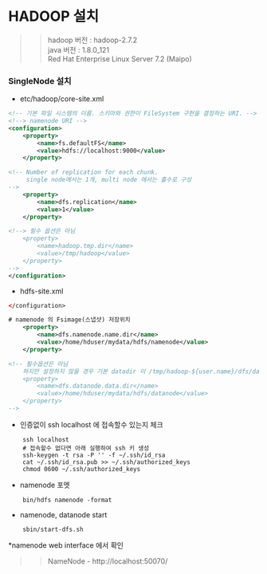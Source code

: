 # HADOOP 설치
>> hadoop 버전 : hadoop-2.7.2  
>> java 버전 : 1.8.0_121  
>> Red Hat Enterprise Linux Server 7.2 (Maipo)


### SingleNode 설치
* etc/hadoop/core-site.xml
```xml
<!-- 기본 파일 시스템의 이름. 스키마와 권한이 FileSystem 구현을 결정하는 URI. -->
<!--> namenode URI -->
<configuration>
    <property>
        <name>fs.defaultFS</name>
        <value>hdfs://localhost:9000</value>
    </property>

<!-- Number of replication for each chunk.
     single node에서는 1개, multi node 에서는 홀수로 구성  
-->
    <property>
        <name>dfs.replication</name>
        <value>1</value>
    </property>

<!--> 필수 옵션은 아님
    <property>
        <name>hadoop.tmp.dir</name>
        <value>/tmp/hadoop</value>
    </property>
-->
</configuration>
```

* hdfs-site.xml
```xml
</configuration>

# namenode 의 Fsimage(스냅샷) 저장위치
    <property>
        <name>dfs.namenode.name.dir</name>
        <value>/home/hduser/mydata/hdfs/namenode</value>
    </property>

<!-- 필수옵션은 아님 
    하지만 설정하지 않을 경우 기본 datadir 이 /tmp/hadoop-${user.name}/dfs/data 로 지정됨. 
    <property>
        <name>dfs.datanode.data.dir</name>
        <value>/home/hduser/mydata/hdfs/datanode</value>
    </property>
-->
```

* 인증없이 ssh localhost 에 접속할수 있는지 체크
```shell
    ssh localhost
    # 접속할수 없다면 아래 실행하여 ssh 키 생성
    ssh-keygen -t rsa -P '' -f ~/.ssh/id_rsa
    cat ~/.ssh/id_rsa.pub >> ~/.ssh/authorized_keys
    chmod 0600 ~/.ssh/authorized_keys
```

* namenode 포멧
```shell
    bin/hdfs namenode -format
```

* namenode, datanode start
```shell
    sbin/start-dfs.sh
```

*namenode web interface 에서 확인
>> NameNode - http://localhost:50070/


